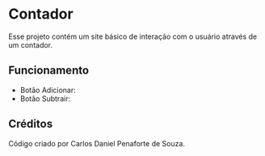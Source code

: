 # Contador
Esse projeto contém um site básico de interação com o usuário através de um contador.
## Funcionamento
 - Botão Adicionar:
 - Botão Subtrair:
## Créditos
Código criado por Carlos Daniel Penaforte de Souza.
